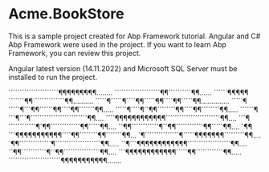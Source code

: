 # Acme.BookStore

This is a sample project created for Abp Framework tutorial.
Angular and C# Abp Framework were used in the project.
If you want to learn Abp Framework, you can review this project.

Angular latest version (14.11.2022) and Microsoft SQL Server must be installed to run the project.

´´´´´´´´´´´´´´´´´´´´´´¶¶¶¶¶¶¶¶¶……..
´´´´´´´´´´´´´´´´´´´´¶¶´´´´´´´´´´¶¶……
´´´´´´¶¶¶¶¶´´´´´´´¶¶´´´´´´´´´´´´´´¶¶……….
´´´´´¶´´´´´¶´´´´¶¶´´´´´¶¶´´´´¶¶´´´´´¶¶…………..
´´´´´¶´´´´´¶´´´¶¶´´´´´´¶¶´´´´¶¶´´´´´´´¶¶…..
´´´´´¶´´´´¶´´¶¶´´´´´´´´¶¶´´´´¶¶´´´´´´´´¶¶…..
´´´´´´¶´´´¶´´´¶´´´´´´´´´´´´´´´´´´´´´´´´´¶¶….
´´´´¶¶¶¶¶¶¶¶¶¶¶¶´´´´´´´´´´´´´´´´´´´´´´´´¶¶….
´´´¶´´´´´´´´´´´´¶´¶¶´´´´´´´´´´´´´¶¶´´´´´¶¶….
´´¶¶´´´´´´´´´´´´¶´´¶¶´´´´´´´´´´´´¶¶´´´´´¶¶….
´¶¶´´´¶¶¶¶¶¶¶¶¶¶¶´´´´¶¶´´´´´´´´¶¶´´´´´´´¶¶…
´¶´´´´´´´´´´´´´´´¶´´´´´¶¶¶¶¶¶¶´´´´´´´´´¶¶….
´¶¶´´´´´´´´´´´´´´¶´´´´´´´´´´´´´´´´´´´´¶¶…..
´´¶´´´¶¶¶¶¶¶¶¶¶¶¶¶´´´´´´´´´´´´´´´´´´´¶¶….
´´¶¶´´´´´´´´´´´¶´´¶¶´´´´´´´´´´´´´´´´¶¶….
´´´¶¶¶¶¶¶¶¶¶¶¶¶´´´´´¶¶´´´´´´´´´´´´¶¶…..
´´´´´´´´´´´´´´´´´´´´´´´¶¶¶¶¶¶¶¶¶¶¶…….
